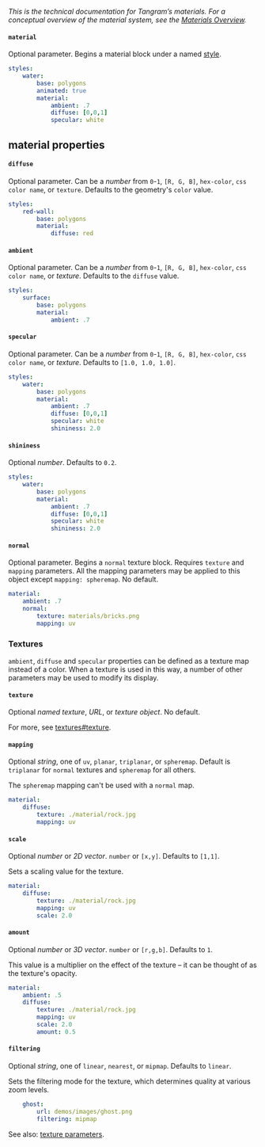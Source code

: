 *This is the technical documentation for Tangram’s materials. For a conceptual overview of the material system, see the [Materials Overview](Materials-Overview.md).*

#### `material`

Optional parameter. Begins a material block under a named [style](styles.md).

```yaml
styles:
    water:
        base: polygons
        animated: true
        material:
            ambient: .7
            diffuse: [0,0,1]
            specular: white
```

## material properties

#### `diffuse`

Optional parameter. Can be a _number_ from `0`-`1`, `[R, G, B]`, `hex-color`, `css color name`, or `texture`. Defaults to the geometry's `color` value.

```yaml
styles:
    red-wall:
        base: polygons
        material:
            diffuse: red 
```


#### `ambient` 
Optional parameter. Can be a _number_ from `0`-`1`, `[R, G, B]`, `hex-color`, `css color name`, or _texture_. Defaults to the `diffuse` value.

```yaml
styles:
    surface:
        base: polygons
        material:
            ambient: .7
```

#### `specular`

Optional parameter. Can be a _number_ from `0`-`1`, `[R, G, B]`, `hex-color`, `css color name`, or _texture_. Defaults to `[1.0, 1.0, 1.0]`.

```yaml
styles:
    water:
        base: polygons
        material:
            ambient: .7
            diffuse: [0,0,1]
            specular: white
            shininess: 2.0
```

#### `shininess`

Optional _number_. Defaults to `0.2`.

```yaml
styles:
    water:
        base: polygons
        material:
            ambient: .7
            diffuse: [0,0,1]
            specular: white
            shininess: 2.0
```

#### `normal`

Optional parameter. Begins a `normal` texture block. Requires `texture` and `mapping` parameters. All the mapping parameters may be applied to this object except `mapping: spheremap`. No default.

```yaml
material:
    ambient: .7
    normal:
        texture: materials/bricks.png
        mapping: uv
```

### Textures

`ambient`, `diffuse` and `specular` properties can be defined as a texture map instead of a color. When a texture is used in this way, a number of other parameters may be used to modify its display.

#### `texture`

Optional _named texture_, _URL_, or _texture object_. No default.

For more, see [textures#texture](textures.md#texture).

#### `mapping`
Optional _string_, one of `uv`, `planar`, `triplanar`, or `spheremap`. Default is `triplanar` for `normal` textures and `spheremap` for all others.

The `spheremap` mapping can't be used with a `normal` map.

```yaml
material:
    diffuse:
        texture: ./material/rock.jpg
        mapping: uv
```

#### `scale`

Optional _number_ or _2D vector_. `number` or `[x,y]`. Defaults to `[1,1]`.

Sets a scaling value for the texture.

```yaml
material:
    diffuse:
        texture: ./material/rock.jpg
        mapping: uv
        scale: 2.0
```

#### `amount`

Optional _number_ or _3D vector_. `number` or `[r,g,b]`. Defaults to `1`.

This value is a multiplier on the effect of the texture – it can be thought of as the texture's opacity.

```yaml
material:
    ambient: .5
    diffuse:
        texture: ./material/rock.jpg
        mapping: uv
        scale: 2.0
        amount: 0.5
``` 

#### `filtering`
Optional _string_, one of `linear`, `nearest`, or `mipmap`. Defaults to `linear`.

Sets the filtering mode for the texture, which determines quality at various zoom levels.

```yaml
    ghost:
        url: demos/images/ghost.png
        filtering: mipmap
```
    

See also: [texture parameters](textures.md#texture-parameters).
